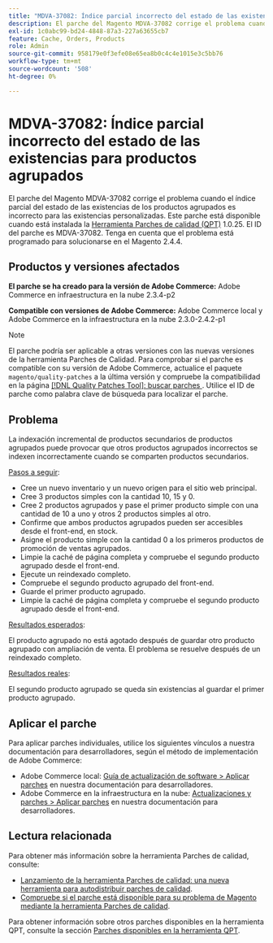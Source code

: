 ```yaml
---
title: "MDVA-37082: Índice parcial incorrecto del estado de las existencias para los productos agrupados"
description: El parche del Magento MDVA-37082 corrige el problema cuando el índice parcial del estado de las existencias de los productos agrupados es incorrecto para las existencias personalizadas. Este parche está disponible cuando está instalada la [Quality Patches Tool (QPT)](https://devdocs.magento.com/guides/v2.4/comp-mgr/patching.html#mqp) 1.0.25. El ID del parche es MDVA-37082. Tenga en cuenta que el problema está programado para solucionarse en el Magento 2.4.4.
exl-id: 1c0abc99-bd24-4848-87a3-227a63655cb7
feature: Cache, Orders, Products
role: Admin
source-git-commit: 958179e0f3efe08e65ea8b0c4c4e1015e3c5bb76
workflow-type: tm+mt
source-wordcount: '508'
ht-degree: 0%

---
```


# MDVA-37082: Índice parcial incorrecto del estado de las existencias para productos agrupados

El parche del Magento MDVA-37082 corrige el problema cuando el índice parcial del estado de las existencias de los productos agrupados es incorrecto para las existencias personalizadas. Este parche está disponible cuando está instalada la [Herramienta Parches de calidad (QPT)](https://devdocs.magento.com/guides/v2.4/comp-mgr/patching.html#mqp) 1.0.25. El ID del parche es MDVA-37082. Tenga en cuenta que el problema está programado para solucionarse en el Magento 2.4.4.


## Productos y versiones afectados

**El parche se ha creado para la versión de Adobe Commerce:**
Adobe Commerce en infraestructura en la nube 2.3.4-p2

**Compatible con versiones de Adobe Commerce:**
Adobe Commerce local y Adobe Commerce en la infraestructura en la nube 2.3.0-2.4.2-p1
>[!NOTE]
>
>El parche podría ser aplicable a otras versiones con las nuevas versiones de la herramienta Parches de Calidad. Para comprobar si el parche es compatible con su versión de Adobe Commerce, actualice el paquete `magento/quality-patches` a la última versión y compruebe la compatibilidad en la página [[!DNL Quality Patches Tool]: buscar parches ](https://devdocs.magento.com/quality-patches/tool.html#patch-grid). Utilice el ID de parche como palabra clave de búsqueda para localizar el parche.

## Problema

La indexación incremental de productos secundarios de productos agrupados puede provocar que otros productos agrupados incorrectos se indexen incorrectamente cuando se comparten productos secundarios.

<u>Pasos a seguir</u>:

* Cree un nuevo inventario y un nuevo origen para el sitio web principal.
* Cree 3 productos simples con la cantidad 10, 15 y 0.
* Cree 2 productos agrupados y pase el primer producto simple con una cantidad de 10 a uno y otros 2 productos simples al otro.
* Confirme que ambos productos agrupados pueden ser accesibles desde el front-end, en stock.
* Asigne el producto simple con la cantidad 0 a los primeros productos de promoción de ventas agrupados.
* Limpie la caché de página completa y compruebe el segundo producto agrupado desde el front-end.
* Ejecute un reindexado completo.
* Compruebe el segundo producto agrupado del front-end.
* Guarde el primer producto agrupado.
* Limpie la caché de página completa y compruebe el segundo producto agrupado desde el front-end.

<u>Resultados esperados</u>:

El producto agrupado no está agotado después de guardar otro producto agrupado con ampliación de venta. El problema se resuelve después de un reindexado completo.

<u>Resultados reales</u>:

El segundo producto agrupado se queda sin existencias al guardar el primer producto agrupado.

## Aplicar el parche

Para aplicar parches individuales, utilice los siguientes vínculos a nuestra documentación para desarrolladores, según el método de implementación de Adobe Commerce:

* Adobe Commerce local: [Guía de actualización de software > Aplicar parches](https://devdocs.magento.com/guides/v2.4/comp-mgr/patching/mqp.html) en nuestra documentación para desarrolladores.
* Adobe Commerce en la infraestructura en la nube: [Actualizaciones y parches > Aplicar parches](https://devdocs.magento.com/cloud/project/project-patch.html) en nuestra documentación para desarrolladores.

## Lectura relacionada

Para obtener más información sobre la herramienta Parches de calidad, consulte:

* [Lanzamiento de la herramienta Parches de calidad: una nueva herramienta para autodistribuir parches de calidad](/help/announcements/adobe-commerce-announcements/magento-quality-patches-released-new-tool-to-self-serve-quality-patches.md).
* [Compruebe si el parche está disponible para su problema de Magento mediante la herramienta Parches de calidad](/help/support-tools/patches-available-in-qpt-tool/check-patch-for-magento-issue-with-magento-quality-patches.md).

Para obtener información sobre otros parches disponibles en la herramienta QPT, consulte la sección [Parches disponibles en la herramienta QPT](https://support.magento.com/hc/en-us/sections/360010506631-Patches-available-in-QPT-tool-).
